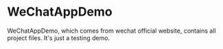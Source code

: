 # WeChatAppDemo
WeChatAppDemo, which comes from wechat official website, contains all project files. It's just a testing demo.
